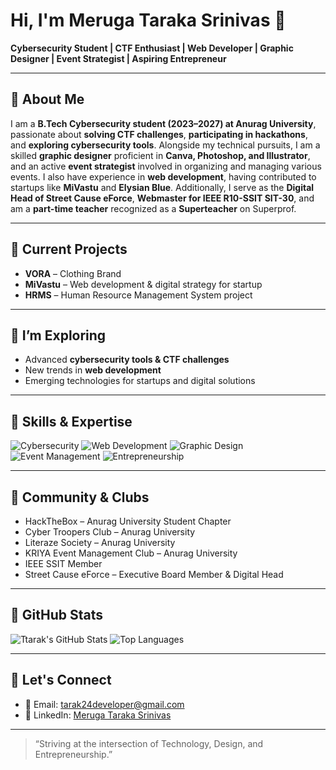 # Hi, I'm Meruga Taraka Srinivas 👋

**Cybersecurity Student | CTF Enthusiast | Web Developer | Graphic Designer | Event Strategist | Aspiring Entrepreneur**

---

## 🔹 About Me
I am a **B.Tech Cybersecurity student (2023–2027) at Anurag University**, passionate about **solving CTF challenges**, **participating in hackathons**, and **exploring cybersecurity tools**. Alongside my technical pursuits, I am a skilled **graphic designer** proficient in **Canva, Photoshop, and Illustrator**, and an active **event strategist** involved in organizing and managing various events. I also have experience in **web development**, having contributed to startups like **MiVastu** and **Elysian Blue**. Additionally, I serve as the **Digital Head of Street Cause eForce**, **Webmaster for IEEE R10-SSIT SIT-30**, and am a **part-time teacher** recognized as a **Superteacher** on Superprof.

---

## 🔹 Current Projects
- **VORA** – Clothing Brand
- **MiVastu** – Web development & digital strategy for startup
- **HRMS** – Human Resource Management System project

---

## 🔹 I’m Exploring
- Advanced **cybersecurity tools & CTF challenges**
- New trends in **web development**
- Emerging technologies for startups and digital solutions

---

## 🔹 Skills & Expertise
![Cybersecurity](https://img.shields.io/badge/Cybersecurity-000000?style=for-the-badge&logo=Kaspersky&logoColor=white)
![Web Development](https://img.shields.io/badge/Web_Development-000000?style=for-the-badge&logo=HTML5&logoColor=white)
![Graphic Design](https://img.shields.io/badge/Graphic_Design-000000?style=for-the-badge&logo=AdobeIllustrator&logoColor=white)
![Event Management](https://img.shields.io/badge/Event_Management-000000?style=for-the-badge&logo=Eventbrite&logoColor=white)
![Entrepreneurship](https://img.shields.io/badge/Entrepreneurship-000000?style=for-the-badge&logo=Startup&logoColor=white)

---

## 🔹 Community & Clubs
- HackTheBox – Anurag University Student Chapter
- Cyber Troopers Club – Anurag University
- Literaze Society – Anurag University
- KRIYA Event Management Club – Anurag University
- IEEE SSIT Member
- Street Cause eForce – Executive Board Member & Digital Head

---

## 🔹 GitHub Stats
![Ttarak's GitHub Stats](https://github-readme-stats.vercel.app/api?username=tarak24developer&show_icons=true&theme=tokyonight&count_private=true&include_all_commits=true)
![Top Languages](https://github-readme-stats.vercel.app/api/top-langs/?username=tarak24developer&layout=compact&theme=tokyonight)

---

## 🔹 Let's Connect
- 📩 Email: tarak24developer@gmail.com
- 💼 LinkedIn: [Meruga Taraka Srinivas](https://www.linkedin.com/in/taraka-srinivas-meruga/)

---

> “Striving at the intersection of Technology, Design, and Entrepreneurship.”
